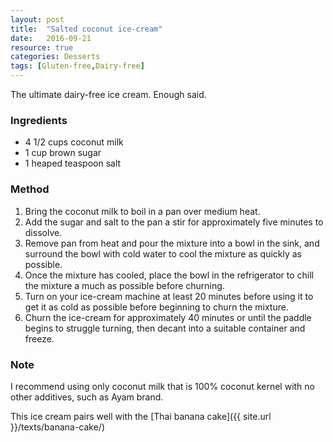 ```yaml
---
layout: post
title:  "Salted coconut ice-cream"
date:   2016-09-21
resource: true
categories: Desserts
tags: [Gluten-free,Dairy-free]
---
```


The ultimate dairy-free ice cream. Enough said.

### Ingredients
* 4 1/2 cups coconut milk
* 1 cup brown sugar
* 1 heaped teaspoon salt

### Method
1. Bring the coconut milk to boil in a pan over medium heat. 
2. Add the sugar and salt to the pan a stir for approximately five minutes to dissolve. 
3. Remove pan from heat and pour the mixture into a bowl in the sink, and surround the bowl with cold water to cool the mixture as quickly as possible. 
4. Once the mixture has cooled, place the bowl in the refrigerator to chill the mixture a much as possible before churning.
5. Turn on your ice-cream machine at least 20 minutes before using it to get it as cold as possible before beginning to churn the mixture.  
7. Churn the ice-cream for approximately 40 minutes or until the paddle begins to struggle turning, then decant into a suitable container and freeze. 

### Note
I recommend using only coconut milk that is 100% coconut kernel with no other additives, such as Ayam brand. 

This ice cream pairs well with the [Thai banana cake]({{ site.url }}/texts/banana-cake/)